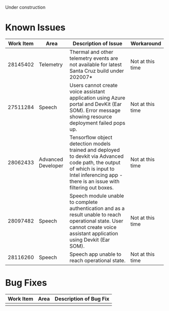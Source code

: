 ﻿﻿﻿﻿﻿﻿﻿﻿﻿﻿﻿﻿Under construction# **Known Issues**|Work Item|Area|Description of Issue|Workaround||---|---|---|---|| 28145402 | Telemetry | Thermal and other telemetry events are not available for latest Santa Cruz build under 202007* | Not at this time || 27511284 | Speech | Users cannot create voice assistant application using Azure portal and DevKit (Ear SOM). Error message showing resource deployment failed pops up. | Not at this time  || 28062433 | Advanced Developer | Tensorflow object detection models trained and deployed to devkit via Advanced code path, the output of which is input to Intel inferencing app - there is an issue with filtering out boxes. | Not at this time || 28097482 | Speech | Speech module unable to complete authentication and as a result unable to reach operational state. User cannot create voice assistant application using Devkit (Ear SOM). | Not at this time || 28116260 | Speech | Speech app unable to reach operational state. | Not at this time |# **Bug Fixes**|Work Item|Area|Description of Bug Fix||---|---|---||   |   |   |